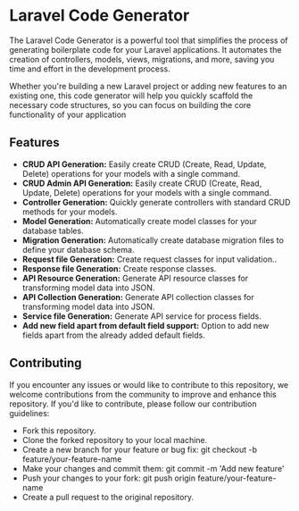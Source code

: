 # Laravel Code Generator

The Laravel Code Generator is a powerful tool that simplifies the process of generating boilerplate code for your Laravel applications. It automates the creation of controllers, models, views, migrations, and more, saving you time and effort in the development process.

Whether you're building a new Laravel project or adding new features to an existing one, this code generator will help you quickly scaffold the necessary code structures, so you can focus on building the core functionality of your application

## Features

-   **CRUD API Generation:** Easily create CRUD (Create, Read, Update, Delete) operations for your models with a single command.
-   **CRUD Admin API Generation:** Easily create CRUD (Create, Read, Update, Delete) operations for your models with a single command.
-   **Controller Generation:** Quickly generate controllers with standard CRUD methods for your models.
-   **Model Generation:** Automatically create model classes for your database tables.
-   **Migration Generation:** Automatically create database migration files to define your database schema.
-   **Request file Generation:** Create request classes for input validation..
-   **Response file Generation:** Create response classes.
-   **API Resource Generation:** Generate API resource classes for transforming model data into JSON.
-   **API Collection Generation:** Generate API collection classes for transforming model data into JSON.
-   **Service file Generation:** Generate API service for process fields.
-   **Add new field apart from default field support:** Option to add new fields apart from the already added default fields.

## Contributing

If you encounter any issues or would like to contribute to this repository, we welcome contributions from the community to improve and enhance this repository. If you'd like to contribute, please follow our contribution guidelines:

-   Fork this repository.
-   Clone the forked repository to your local machine.
-   Create a new branch for your feature or bug fix: git checkout -b feature/your-feature-name
-   Make your changes and commit them: git commit -m 'Add new feature'
-   Push your changes to your fork: git push origin feature/your-feature-name
-   Create a pull request to the original repository.
